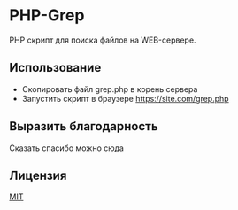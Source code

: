 # PHP-Grep
PHP cкрипт для поиска файлов на WEB-сервере.


## Использование
* Скопировать файл grep.php в корень сервера
* Запустить скрипт в браузере https://site.com/grep.php


## Выразить благодарность
Сказать спасибо можно сюда


## Лицензия
[MIT](https://choosealicense.com/licenses/mit/)
